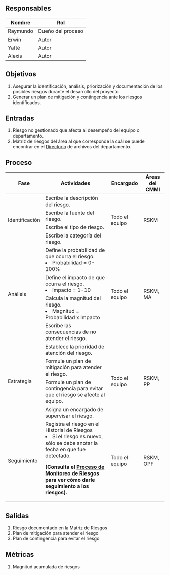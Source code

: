 ## Responsables
| Nombre  | Rol   |
|---------|-------|
|    Raymundo     | Dueño del proceso |
|    Erwin     | Autor |
|    Yafté     | Autor |
|    Alexis     | Autor |

## Objetivos
1. Asegurar la identificación, análisis, priorización y documentación de los posibles riesgos durante el desarrollo del proyecto.
2. Generar un plan de mitigación y contingencia ante los riesgos identificados.

## Entradas
1. Riesgo no gestionado que afecta al desempeño del equipo o departamento.
2. Matriz de riesgos del área al que corresponde la cuál se puede encontrar en el <a href="https://github.com/novaDepto/Nova/wiki/Directorio-de-archivos-de-CMMI">Directorio</a> de archivos del departamento.

## Proceso
<table>
  <thead>
    <tr>
      <th>Fase</th>
      <th>Actividades</th>
      <th>Encargado</th>
      <th>Áreas del CMMI</th>
    </tr>
  </thead>
  <tbody>
    <tr>
      <td rowspan="4">Identificación</td>
      <td>Escribe la descripción del riesgo.</td>
      <td rowspan="4">Todo el equipo</td>
      <td rowspan="4">RSKM</td>
    </tr>
    <tr>
      <td>Escribe la fuente del riesgo.</td>
    </tr>
    <tr>
      <td>Escribe el tipo de riesgo.</td>
    </tr>
    <tr>
      <td>Escribe la categoría del riesgo.</td>
    </tr>
    <tr>
      <td rowspan="4">Análisis</td>
      <td>Define la probabilidad de que ocurra el riesgo.
          <li>Probabilidad = 0-100%</li>
      </td>
      <td rowspan="4">Todo el equipo</td>
      <td rowspan="4">RSKM, MA</td>
    </tr>
    <tr>
      <td>Define el impacto de que ocurra el riesgo.
          <li>Impacto = 1-10</li>
      </td>
    </tr>
    <tr>
      <td>Calcula la magnitud del riesgo.
          <li>Magnitud = Probabilidad x Impacto</li>
      </td>
    </tr>
    <tr>
      <td>Escribe las consecuencias de no atender el riesgo.</td>
    </tr>
    <tr>
      <td rowspan="4">Estrategia</td>
      <td>Establece la prioridad de atención del riesgo.</td>
      <td rowspan="4">Todo el equipo</td>
      <td rowspan="4">RSKM, PP</td>
    </tr>
    <tr>
      <td>Formule un plan de mitigación para atender el riesgo.</td>
    </tr>
    <tr>
      <td>Formule un plan de contingencia para evitar que el riesgo se afecte al equipo.</td>
    </tr>
    <tr>
      <td>Asigna un encargado de supervisar el riesgo.</td>
    </tr>
    <tr>
      <td>Seguimiento</td>
      <td>Registra el riesgo en el Historial de Riesgos
      <li>Si el riesgo es nuevo, sólo se debe anotar la fecha en que fue detectado.</li>
      <p><strong>
      (Consulta el <a href="">Proceso de Monitoreo de Riesgos</a> para ver cómo darle seguimiento a los riesgos).
      </strong></p>
      </td>
      <td>Todo el equipo</td>
      <td>RSKM, OPF</td>
    </tr>
  </tbody>
</table>

## Salidas
1. Riesgo documentado en la Matriz de Riesgos
2. Plan de mitigación para atender el riesgo
3. Plan de contingencia para evitar el riesgo

## Métricas
1. Magnitud acumulada de riesgos 

